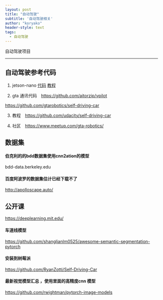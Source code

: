 ```yaml
---
layout: post
title: "自动驾驶"
subtitle: '自动驾驶相关'
author: "koryako"
header-style: text
tags:
  - 自动驾驶
---
```


自动驾驶项目

---

## 自动驾驶参考代码

1. jetson-nano  [代码](https://github.com/datlife/jetson-car) [教程](https://www.jetsonhacks.com/category/jetson-nano/)

2. gta 通讯代码　https://github.com/aitorzip/vpilot

https://github.com/gtarobotics/self-driving-car


3. 教程　https://github.com/udacity/self-driving-car

4. 社区　https://www.meetup.com/gta-robotics/


## 数据集

#### 伯克利的的bdd数据集使用cnn2ation的模型
 bdd-data.berkeley.edu
 
#### 百度阿波罗的数据集估计已经下载不了
 http://apolloscape.auto/

## 公开课
https://deeplearning.mit.edu/


#### 车道线模型

https://github.com/shanglianlm0525/awesome-semantic-segmentation-pytorch


#### 安装到树莓派
https://github.com/RyanZotti/Self-Driving-Car

#### 最新视觉模型汇总 ，使用里面的高精度cnn 模型
https://github.com/rwightman/pytorch-image-models 